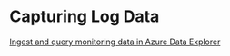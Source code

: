 # Capturing Log Data

[Ingest and query monitoring data in Azure Data Explorer](https://docs.microsoft.com/en-us/azure/data-explorer/ingest-data-no-code?tabs=diagnostic-metrics)
